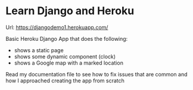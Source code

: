 # Learn Django and Heroku

Url: https://djangodemo1.herokuapp.com/

Basic Heroku Django App that does the following:
- shows a static page
- shows some dynamic component (clock)
- shows a Google map with a marked location

Read my documentation file to see how to fix issues that are common and how I approached creating the app from scratch
